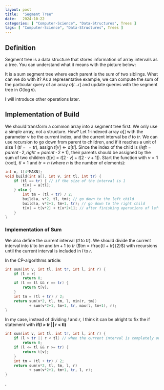 ```yaml
---
layout: post
title:  "Segment Tree"
date:   2024-10-22
categories: [ "Computer-Science", "Data-Structures", Trees ]
tags: [ "Computer-Science", "Data-Structures", Trees ]
---
```


## Definition

Segment tree is a data structure that stores information of array intervals as a tree. You can understand what it means with the picture below:

It is a sum segment tree where each parent is the sum of two siblings.
What can we do with it?
As a representative example, we can compute the sum of the particular query of an array $a[l...r]$ and update queries with the segment tree in $O(\log n)$.

I will introduce other operations later.

## Implementation of Build

We should transform a common array into a segment tree first. We only use a simple array, not a structure. How?
Let 1-indexed array $a[]$ with the parameter $v$ be the current index, and the current interval be $tl$ to $tr$.
We can use recursion to go down from parent to children, and if it reaches a unit of size 1 ($tl == tr$), assign $t[v] \leftarrow a[tl]$. Since the index of the child is $(left = parent \cdot 2, right = parent \cdot 2 + 1)$, their parents should be assigned by the sum of two children ($t[v] = t[2 \cdot v] + t[2 \cdot v+1]$).
Start the function with $v = 1$ (root), $tl = 1$  and $tr = n$ (where $n$ is the number of elements):

```c++
int n, t[4*MAXN];
void build(int a[], int v, int tl, int tr) {
    if (tl == tr) { // if the size of the interval is 1
        t[v] = a[tl];
    } else {
        int tm = (tl + tr) / 2;
        build(a, v*2, tl, tm); // go down to the left child
        build(a, v*2+1, tm+1, tr); // go down to the right child
        t[v] = t[v*2] + t[v*2+1]; // after finishing operations of left and right children, compute current vertex = leftchild + rightchild
    }
}

```

### Implementation of Sum

We also define the current interval ($tl$ to $tr$). We should divide the current interval into $tl$ to $tm$ and $tm + 1$ to $tr$ ($tm = \frac{tl + tr}{2}$) with recursions until the current interval is included in $l$ to $r$. 

In the CP-algorithms article:

```c++
int sum(int v, int tl, int tr, int l, int r) {
    if (l > r)
        return 0;
    if (l == tl && r == tr) {
        return t[v];
    }
    int tm = (tl + tr) / 2;
    return sum(v*2, tl, tm, l, min(r, tm))
           + sum(v*2+1, tm+1, tr, max(l, tm+1), r);
}

```

In my case, instead of dividing $l$ and $r$, I think it can be alright to fix the if statement with **if(l > tr || r < tl)**

```c++
int sum(int v, int tl, int tr, int l, int r) {
    if (l > tr || r < tl) // when the current interval is completely out of range
        return 0;
    if (l <= tl && r >= tr) {
        return t[v];
    }
    int tm = (tl + tr) / 2;
    return sum(v*2, tl, tm, l, r)
           + sum(v*2+1, tm+1, tr, l, r);
}

```

.